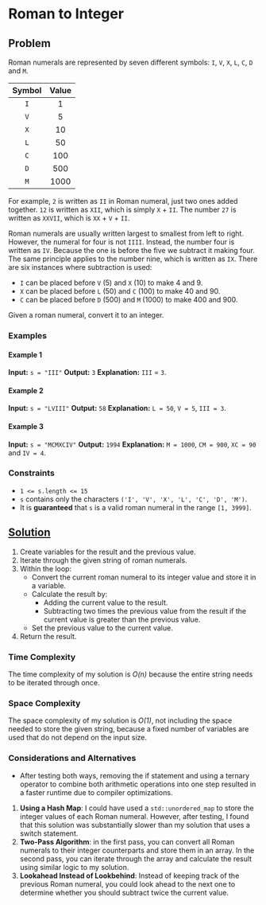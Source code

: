 # Roman to Integer

## Problem

Roman numerals are represented by seven different symbols: `I`, `V`, `X`, `L`, `C`, `D` and `M`.

| Symbol | Value |
|:------:|:-----:|
|  `I`   |   1   |
|  `V`   |   5   |
|  `X`   |  10   |
|  `L`   |  50   |
|  `C`   |  100  |
|  `D`   |  500  |
|  `M`   | 1000  |

For example, `2` is written as `II` in Roman numeral, just two ones added together. `12` is written as `XII`, which is
simply `X` + `II`. The number `27` is written as `XXVII`, which is `XX` + `V` + `II`.

Roman numerals are usually written largest to smallest from left to right. However, the numeral for four is not `IIII`.
Instead, the number four is written as `IV`. Because the one is before the five we subtract it making four. The same
principle applies to the number nine, which is written as `IX`. There are six instances where subtraction is used:

- `I` can be placed before `V` (5) and `X` (10) to make 4 and 9.
- `X` can be placed before `L` (50) and `C` (100) to make 40 and 90.
- `C` can be placed before `D` (500) and `M` (1000) to make 400 and 900.

Given a roman numeral, convert it to an integer.

### Examples

#### Example 1

**Input:** `s = "III"`
**Output:** `3`
**Explanation:** `III` = `3`.

#### Example 2

**Input:** `s = "LVIII"`
**Output:** `58`
**Explanation:** `L = 50`, `V = 5`, `III = 3`.

#### Example 3

**Input:** `s = "MCMXCIV"`
**Output:** `1994`
**Explanation:** `M = 1000`, `CM = 900`, `XC = 90` and `IV = 4`.

### Constraints

- `1 <= s.length <= 15`
- `s` contains only the characters `('I', 'V', 'X', 'L', 'C', 'D', 'M')`.
- It is **guaranteed** that `s` is a valid roman numeral in the range `[1, 3999]`.

## [Solution](https://github.com/TateHouse/LeetCode/blob/master/Algorithms/RomanToInteger/RomanToInteger.cpp)

1. Create variables for the result and the previous value.
2. Iterate through the given string of roman numerals.
3. Within the loop:
    - Convert the current roman numeral to its integer value and store it in a variable.
    - Calculate the result by:
        - Adding the current value to the result.
        - Subtracting two times the previous value from the result if the current value is greater than the previous
          value.
    - Set the previous value to the current value.
4. Return the result.

### Time Complexity

The time complexity of my solution is *O(n)* because the entire string needs to be iterated through once.

### Space Complexity

The space complexity of my solution is *O(1)*, not including the space needed to store the given string, because a fixed
number of variables are used that do not depend on the input size.

### Considerations and Alternatives

- After testing both ways, removing the if statement and using a ternary operator to combine both arithmetic operations
  into one step resulted in a faster runtime due to compiler optimizations.

1. **Using a Hash Map**: I could have used a `std::unordered_map` to store the integer values of each Roman numeral.
   However, after testing, I found that this solution was substantially slower than my solution that uses a switch
   statement.
2. **Two-Pass Algorithm**: in the first pass, you can convert all Roman numerals to their integer counterparts and store
   them in an array. In the second pass, you can iterate through the array and calculate the result using similar logic
   to my solution.
3. **Lookahead Instead of Lookbehind**: Instead of keeping track of the previous Roman numeral, you could look ahead to
   the next one to determine whether you should subtract twice the current value.